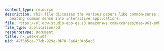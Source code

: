 ```yaml
---
content_type: resource
description: This file discusses the various papers like common-sense interfaces and
  beating common sense into interactive applications.
file: https://ol-ocw-studio-app-qa.s3.amazonaws.com/courses/mas-961-ambient-intelligence-spring-2005/47f3b5ca77eb929e0b785a64c04b5ac5_nk_week4.pdf
file_type: application/pdf
resourcetype: Document
title: nk_week4.pdf
uid: 47f3b5ca-77eb-929e-0b78-5a64c04b5ac5
---
```

